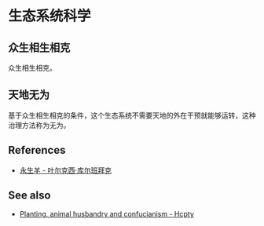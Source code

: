 # 生态系统科学

## 众生相生相克

众生相生相克。

## 天地无为

基于众生相生相克的条件，这个生态系统不需要天地的外在干预就能够运转，这种治理方法称为无为。

## References

- [永生羊 - 叶尔克西·库尔班拜克](magnet:?xt=urn:btih:7717DE2BA7038D5C49079A555BA5E7625AA9F335)

## See also

- [Planting, animal husbandry and confucianism - Hcpty](https://github.com/Hcpty/planting-animal-husbandry-and-confucianism)

